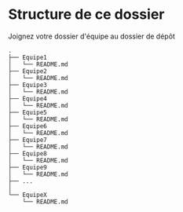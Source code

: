 # Structure de ce dossier
Joignez votre dossier d'équipe au dossier de dépôt


```shell
.
├── Equipe1
│   └── README.md
├── Equipe2
│   └── README.md
├── Equipe3
│   └── README.md
├── Equipe4
│   └── README.md
├── Equipe5
│   └── README.md
├── Equipe6
│   └── README.md
├── Equipe7
│   └── README.md
├── Equipe8
│   └── README.md
├── Equipe9
│   └── README.md
├── ...
│   
└── EquipeX
    └── README.md
```
